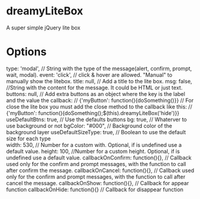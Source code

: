 dreamyLiteBox
=============

A super simple jQuery lite box


Options
=============

type: 'modal', // String with the type of the message(alert, confirm, prompt, wait, modal).
event: 'click', // click & hover are allowed. "Manual" to manually show the litebox.
title: null, // Add a title to the lite box.
msg: false, //String with the content for the message. It could be HTML or just text.
buttons: null, // Add extra buttons as an object where the key is the label and the value the callback:
		       //  {'myButton': function(){doSomething()}}
               // For close the lite box you must add the close method to the callback like this:
               //  {'myButton': function(){doSomething();$(this).dreamyLiteBox('hide')}}
useDefaultBtns: true, // Use the defaults buttons
bg: true, // Whaterver to use background or not
bgColor: "#000", // Background color of the background layer
useDefaultSizeType: true, // Boolean to use the default size for each type  
width: 530, // Number for a custom with. Optional, if is undefined use a default value.
height: 100, //Number for a custom height. Optional, if is undefined use a default value.
callbackOnConfirm: function(){}, // Callback used only for the confirm and prompt messages, with the function to call after confirm the message.
callbackOnCancel: function(){}, // Callback used only for the confirm and prompt messages, with the function to call after cancel the message.
callbackOnShow: function(){}, // Callback for appear function
callbackOnHide: function(){} // Callback for disappear function